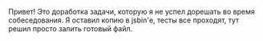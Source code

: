 Привет!
Это доработка задачи, которую я не успел дорешать во время собеседования. Я оставил копию в jsbin'е, тесты все проходят, тут решил просто залить готовый файл.

